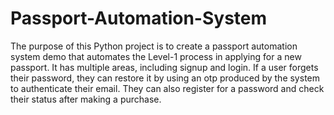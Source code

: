 # Passport-Automation-System
The purpose of this Python project is to create a passport automation system demo that automates the Level-1 process in applying for a new passport. It has multiple areas, including signup and login. If a user forgets their password, they can restore it by using an otp produced by the system to authenticate their email. They can also register for a password and check their status after making a purchase.
